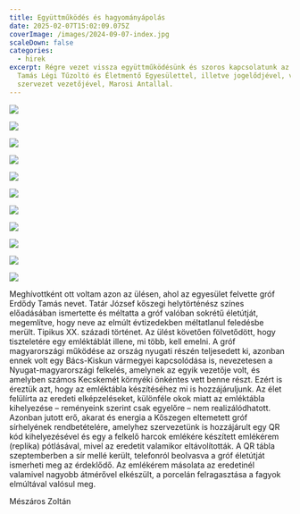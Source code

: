 ```yaml
---
title: Együttműködés és hagyományápolás
date: 2025-02-07T15:02:09.075Z
coverImage: /images/2024-09-07-index.jpg
scaleDown: false
categories:
  - hirek
excerpt: Régre vezet vissza együttműködésünk és szoros kapcsolatunk az Erdődy
  Tamás Légi Tűzoltó és Életmentő Egyesülettel, illetve jogelődjével, valamint a
  szervezet vezetőjével, Marosi Antallal.
---
```

![](/images/2024-09-04-1.jpg)

![](/images/2024-09-04-2.jpg)

![](/images/2024-09-04-3.jpg)

![](/images/2024-09-04-4.jpg)

![](/images/2024-12-02-7.jpg)

![](/images/2024-12-02-8.jpg)

![](/images/2024-12-15.jpg)

![](/images/2024-12-12-9.jpg)

![](/images/2024-12-12-13.jpg)

![](/images/képkivágás1.png)

![](/images/képkivágás2.png)

Meghívottként ott voltam azon az ülésen, ahol az egyesület felvette gróf Erdődy Tamás nevet. Tatár József kőszegi helytörténész színes előadásában ismertette és méltatta a gróf valóban sokrétű életútját, megemlítve, hogy neve az elmúlt évtizedekben méltatlanul feledésbe merült. Tipikus XX. századi történet. 
Az ülést követően fölvetődött, hogy tiszteletére egy emléktáblát illene, mi több, kell emelni. A gróf magyarországi működése az ország nyugati részén teljesedett ki, azonban ennek volt egy Bács-Kiskun vármegyei kapcsolódása is, nevezetesen a Nyugat-magyarországi felkelés, amelynek az egyik vezetője volt, és amelyben számos Kecskemét környéki önkéntes vett benne részt. Ezért is éreztük azt, hogy az emléktábla készítéséhez mi is hozzájáruljunk. 
Az élet felülírta az eredeti elképzeléseket, különféle okok miatt az emléktábla kihelyezése – reményeink szerint csak egyelőre – nem realizálódhatott. Azonban jutott erő, akarat és energia a Kőszegen eltemetett gróf sírhelyének rendbetételére, amelyhez szervezetünk is hozzájárult egy QR kód kihelyezésével és egy a felkelő harcok emlékére készített emlékérem (replika) pótlásával, mivel az eredetit valamikor eltávolították. 
A QR tábla szeptemberben a sír mellé került, telefonról beolvasva a gróf életútját ismerheti meg az érdeklődő. Az emlékérem másolata az eredetinél valamivel nagyobb átmérővel elkészült, a porcelán felragasztása a fagyok elmúltával valósul meg.


Mészáros Zoltán